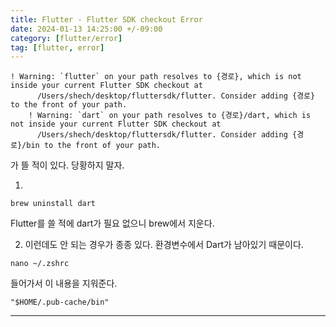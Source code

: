 ```yaml
---
title: Flutter - Flutter SDK checkout Error
date: 2024-01-13 14:25:00 +/-09:00
category: [flutter/error]
tag: [flutter, error]
---
```


```terminal
! Warning: `flutter` on your path resolves to {경로}, which is not inside your current Flutter SDK checkout at
      /Users/shech/desktop/fluttersdk/flutter. Consider adding {경로} to the front of your path.
    ! Warning: `dart` on your path resolves to {경로}/dart, which is not inside your current Flutter SDK checkout at
      /Users/shech/desktop/fluttersdk/flutter. Consider adding {경로}/bin to the front of your path.
```
가 뜰 적이 있다. 당황하지 말자.

1. 
```terminal
brew uninstall dart
```
Flutter를 쓸 적에 dart가 필요 없으니 brew에서 지운다.

2. 이런데도 안 되는 경우가 종종 있다. 환경변수에서 Dart가 남아있기 때문이다.
```terminal
nano ~/.zshrc
```

들어가서 이 내용을 지워준다.
```terminal
"$HOME/.pub-cache/bin"
```

---